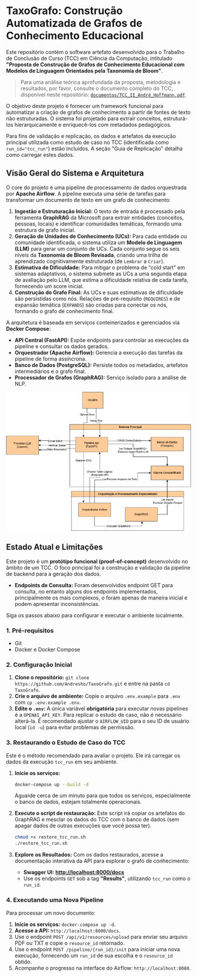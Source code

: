 # TaxoGrafo: Construção Automatizada de Grafos de Conhecimento Educacional

Este repositório contém o software artefato desenvolvido para o Trabalho de Conclusão de Curso (TCC) em Ciência da Computação, intitulado **"Proposta de Construção de Grafos de Conhecimento Educacional com Modelos de Linguagem Orientados pela Taxonomia de Bloom"**.

> Para uma análise teórica aprofundada da proposta, metodologia e resultados, por favor, consulte o documento completo do TCC, disponível neste repositório: [`documentos/TCC_II_André_Hoffmann.pdf`](./documentos/TCC_II_André_Hoffmann.pdf).

O objetivo deste projeto é fornecer um framework funcional para automatizar a criação de grafos de conhecimento a partir de fontes de texto não estruturadas. O sistema foi projetado para extrair conceitos, estruturá-los hierarquicamente e enriquecê-los com metadados pedagógicos.

Para fins de validação e replicação, os dados e artefatos da execução principal utilizada como estudo de caso no TCC (identificada como `run_id="tcc_run"`) estão incluídos. A seção "Guia de Replicação" detalha como carregar estes dados.

## Visão Geral do Sistema e Arquitetura

O core do projeto é uma pipeline de processamento de dados orquestrada por **Apache Airflow**. A pipeline executa uma série de tarefas para transformar um documento de texto em um grafo de conhecimento:

1.  **Ingestão e Estruturação Inicial:** O texto de entrada é processado pela ferramenta **GraphRAG** da Microsoft para extrair entidades (conceitos, pessoas, locais) e identificar comunidades temáticas, formando uma estrutura de grafo inicial.
2.  **Geração de Unidades de Conhecimento (UCs):** Para cada entidade ou comunidade identificada, o sistema utiliza um **Modelo de Linguagem (LLM)** para gerar um conjunto de UCs. Cada conjunto segue os seis níveis da **Taxonomia de Bloom Revisada**, criando uma trilha de aprendizado cognitivamente estruturada (de `Lembrar` a `Criar`).
3.  **Estimativa de Dificuldade:** Para mitigar o problema de "cold start" em sistemas adaptativos, o sistema submete as UCs a uma segunda etapa de avaliação pelo LLM, que estima a dificuldade relativa de cada tarefa, fornecendo um score inicial.
4.  **Construção do Grafo Final:** As UCs e suas estimativas de dificuldade são persistidas como nós. Relações de pré-requisito (`REQUIRES`) e de expansão temática (`EXPANDS`) são criadas para conectar os nós, formando o grafo de conhecimento final.

A arquitetura é baseada em serviços conteinerizados e gerenciados via **Docker Compose**:
-   **API Central (FastAPI):** Expõe endpoints para controlar as execuções da pipeline e consultar os dados gerados.
-   **Orquestrador (Apache Airflow):** Gerencia a execução das tarefas da pipeline de forma assíncrona.
-   **Banco de Dados (PostgreSQL):** Persiste todos os metadados, artefatos intermediários e o grafo final.
-   **Processador de Grafos (GraphRAG):** Serviço isolado para a análise de NLP.

![Diagrama de Arquitetura](documentos/images/diagrama.png)

## Estado Atual e Limitações

Este projeto é um **protótipo funcional (proof-of-concept)** desenvolvido no âmbito de um TCC. O foco principal foi a construção e validação da pipeline de backend para a geração dos dados.

-   **Endpoints de Consulta:** Foram desenvolvidos endpoint GET para consulta, no entanto alguns dos endpoints implementados, principalmente os mais complexos, o foram apenas de maneira inicial e podem apresentar inconsistências.

Siga os passos abaixo para configurar e executar o ambiente localmente.

### 1. Pré-requisitos
*   Git
*   Docker e Docker Compose

### 2. Configuração Inicial
1.  **Clone o repositório:** `git clone https://github.com/Andresho/TaxoGrafo.git` e entre na pasta `cd TaxoGrafo`.
2.  **Crie o arquivo de ambiente:** Copie o arquivo `.env.example` para `.env` com `cp .env.example .env`.
3.  **Edite o `.env`:** A única variável **obrigatória** para executar novas pipelines é a `OPENAI_API_KEY`. Para replicar o estudo de caso, não é necessário alterá-la. É recomendado ajustar o `AIRFLOW_UID` para o seu ID de usuário local (`id -u`) para evitar problemas de permissão.

### 3. Restaurando o Estudo de Caso do TCC
Este é o método recomendado para avaliar o projeto. Ele irá carregar os dados da execução `tcc_run` em seu ambiente.

1.  **Inicie os serviços:**
    ```bash
    docker-compose up --build -d
    ```
    Aguarde cerca de um minuto para que todos os serviços, especialmente o banco de dados, estejam totalmente operacionais.

2.  **Execute o script de restauração:**
    Este script irá copiar os artefatos do GraphRAG e mesclar os dados do TCC com o banco de dados (sem apagar dados de outras execuções que você possa ter).
    ```bash
    chmod +x restore_tcc_run.sh
    ./restore_tcc_run.sh
    ```

3.  **Explore os Resultados:**
    Com os dados restaurados, acesse a documentação interativa da API para explorar o grafo de conhecimento:
    -   **Swagger UI:** **[http://localhost:8000/docs](http://localhost:8000/docs)**
    -   Use os endpoints `GET` sob a tag **"Results"**, utilizando `tcc_run` como o `run_id`.

### 4. Executando uma Nova Pipeline
Para processar um novo documento:
1.  **Inicie os serviços:** `docker-compose up -d`.
2.  **Acesse a API:** `http://localhost:8000/docs`.
3.  Use o endpoint `POST /api/v1/resources/upload` para enviar seu arquivo PDF ou TXT e copie o `resource_id` retornado.
4.  Use o endpoint `POST /pipeline/{run_id}/init` para iniciar uma nova execução, fornecendo um `run_id` de sua escolha e o `resource_id` obtido.
5.  Acompanhe o progresso na interface do Airflow: `http://localhost:8080`.